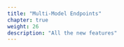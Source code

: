 ```yaml
---
title: "Multi-Model Endpoints"
chapter: true
weight: 26
description: "All the new features"
---
```



